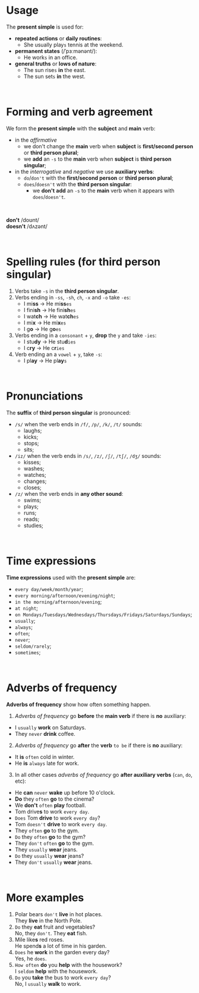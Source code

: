 # Usage
The **present simple** is used for:
- **repeated actions** or **daily routines**:
  - She usually play`s` tennis at the weekend.
- **permanent states** (/ˈpɜːmənənt/):
  - He work`s` in an office.
- **general truths** or **lows of nature**:
  - The sun rise`s` **in** the east.
  - The sun set`s` **in** the west.

<br>

# Forming and verb agreement
We form the **present simple** with the **subject** and **main** verb:
- in the *affirmative*
  - we don't change the **main** verb when **subject** is **first/second person** or **third person plural**;
  - we **add** an `-s` to the **main** verb when **subject** is **third person singular**;
- in the *interrogative* and *negative* we use **auxiliary verbs**:
  - `do`/`don't` with the **first/second person** or **third person plural**;
  - `does`/`doesn't` with the **third person singular**:
    - we **don't** **add** an `-s` to the **main** verb when it appears with `does`/`doesn't`.<br>

<br>

**don't** /doʊnt/<br>
**doesn't** /dʌzənt/


<br>

# Spelling rules (for **third person singular**)
1. Verbs take `-s` in the **third person singular**.
2. Verbs ending in `-ss`, `-sh`, `ch`, `-x` and `-o` take `-es`:
   - I mi**ss** -> He mi**ss**`es`
   - I fini**sh** -> He fini**sh**`es`
   - I wat**ch** -> He wat**ch**`es`
   - I mi**x** -> He mi**x**`es`
   - I g**o** -> He g**o**`es`
3. Verbs ending in a `consonant` + `y`, **drop** the `y` and take `-ies`:
   - I stu**dy** -> He stu**d**`ies`
   - I c**ry** -> He c**r**`ies`
4. Verb ending an a `vowel` + `y`, take `-s`:
   - I pl**ay** -> He pl**ay**`s`

<br>

# Pronunciations
The **suffix** of **third person singular** is pronounced:
- `/s/` when the verb ends in `/f/`, `/p/`, `/k/`, `/t/` sounds:
  - laughs;
  - kicks;
  - stops;
  - sits;
- `/iz/` when the verb ends in `/s/`, `/z/`, `/ʃ/`, `/tʃ/`, `/dʒ/` sounds:
  - kisses;
  - washes;
  - watches;
  - changes;
  - closes;
- `/z/` when the verb ends in **any other sound**:
  - swims;
  - plays;
  - runs;
  - reads;
  - studies;

<br>

# Time expressions
**Time expressions** used with the **present simple** are:
- `every day/week/month/year`;
- `every morning/afternoon/evening/night`;
- `in the morning/afternoon/evening`;
- `at night`;
- `on Mondays/Tuesdays/Wednesdays/Thursdays/Fridays/Saturdays/Sundays`;
- `usually`;
- `always`;
- `often`;
- `never`;
- `seldom/rarely`;
- `sometimes`;

<br>

# Adverbs of frequency
**Adverbs of frequency** show how often something happen.<br>
1. *Adverbs of frequency* go **before** the **main verb** if there is **no** auxiliary:
- I `usually` **work** on Saturdays.
- They `never` **drink** coffee.
2. *Adverbs of frequency* go **after** the **verb** `to be` if there is **no** auxiliary:
- It **is** `often` cold in winter.
- He **is** `always` late for work.
3. In all other cases *adverbs of frequency* go **after auxiliary verbs** (`can`, `do`, etc):
- He **can** `never` **wake** up before 10 o'clock.
- **Do** they `often` **go** to the cinema?
- We **don't** `often` **play** football.
- Tom drive**s** to work `every day`.
- `Does` Tom **drive** to work `every day`?
- Tom `doesn't` **drive** to work `every day`.
- They `often` **go** to the gym.
- `Do` they `often` **go** to the gym?
- They `don't` `often` **go** to the gym.
- They `usually` **wear** jeans.
- `Do` they `usually` **wear** jeans?
- They `don't` `usually` **wear** jeans.

<br>

# More examples
1. Polar bears `don't` **live** in hot places.<br>They **live** in the North Pole.
2. `Do` they **eat** fruit and vegetables?<br>No, they `don't`. They **eat** fish.
3. Mile like**s** red roses.<br>He spend**s** a lot of time in his garden.
4. `Does` he **work** in the garden every day?<br>Yes, he `does`.
5. `How often` **do** you **help** with the housework?<br>I `seldom` **help** with the housework.
6. `Do` you **take** the bus to work `every day`?<br>No, I `usually` **walk** to work.
